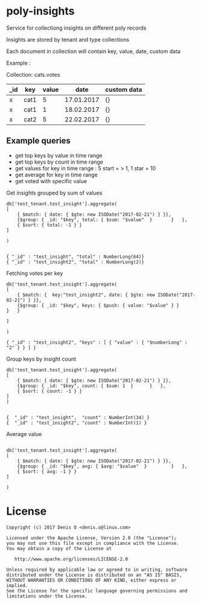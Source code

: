 # poly-insights

Service for collectiong insights on different poly records

Insights are stored by tenant and type collections

Each document in collection will contain key, value, date, custom data

Example :

Collection: cats.votes

| _id  | key  | value  | date  | custom data  |
|---|---|---|---|---|
| x  |  cat1  |  5 |  17.01.2017  |  {}  |
| x  | cat1  | 1  |  18.02.2017 |  {}  |
| x  |  cat2  | 5  | 22.02.2017  | {}  |

## Example queries
 
 - get top keys by value in time range
 - get top keys by count in time range
 - get values for key in time range : 5 start = > 1, 1 star = 10
 - get average for key in time range
 - get voted with specific value

Get insights grouped by sum of values

```
db['test_tenant.test_insight'].aggregate(
[
	{ $match: { date: { $gte: new ISODate("2017-02-21") } }},
	{$group: { _id: "$key", total: { $sum: "$value"  }	     }   },
	{ $sort: { total: -1 } }
]

)


{ "_id" : "test_insight", "total" : NumberLong(64)}
{ "_id" : "test_insight2", "total" : NumberLong(2)}

```

Fetching votes per key
```
db['test_tenant.test_insight'].aggregate(
[
	{ $match: {  key:"test_insight2", date: { $gte: new ISODate("2017-02-21") } }},
	{$group: { _id: "$key", keys: { $push: { value: "$value" } }	     }   }

]

)

{ "_id" : "test_insight2", "keys" : [ { "value" : { "$numberLong" : "2" } } ] }
```

Group keys by insight count
```
db['test_tenant.test_insight'].aggregate(
[
	{ $match: { date: { $gte: new ISODate("2017-02-21") } }},
	{$group: { _id: "$key", count: { $sum: 1  }	     }   },
	{ $sort: { count: -1 } }
]
)


{  "_id" : "test_insight",  "count" : NumberInt(34) }
{  "_id" : "test_insight2", "count" : NumberInt(1) }
```

Average value 
```

db['test_tenant.test_insight'].aggregate(
[
	{ $match: { date: { $gte: new ISODate("2017-02-21") } }},
	{$group: { _id: "$key", avg: { $avg: "$value"  }	     }   },
	{ $sort: { avg: -1 } }
]

)

```

License
=======
 
    Copyright (c) 2017 Denis O <denis.o@linux.com>
 
    Licensed under the Apache License, Version 2.0 (the "License");
    you may not use this file except in compliance with the License.
    You may obtain a copy of the License at
 
       http://www.apache.org/licenses/LICENSE-2.0
 
    Unless required by applicable law or agreed to in writing, software
    distributed under the License is distributed on an "AS IS" BASIS,
    WITHOUT WARRANTIES OR CONDITIONS OF ANY KIND, either express or implied.
    See the License for the specific language governing permissions and
    limitations under the License.
